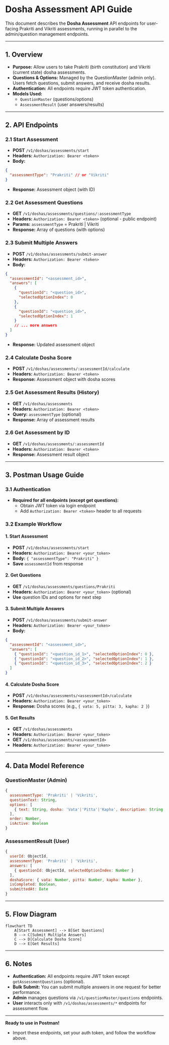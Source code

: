 # Dosha Assessment API Guide

This document describes the **Dosha Assessment** API endpoints for user-facing Prakriti and Vikriti assessments, running in parallel to the admin/question management endpoints.

---

## 1. Overview

- **Purpose:** Allow users to take Prakriti (birth constitution) and Vikriti (current state) dosha assessments.
- **Questions & Options:** Managed by the QuestionMaster (admin only). Users fetch questions, submit answers, and receive dosha results.
- **Authentication:** All endpoints require JWT token authentication.
- **Models Used:**
  - `QuestionMaster` (questions/options)
  - `AssessmentResult` (user answers/results)

---

## 2. API Endpoints

### 2.1 Start Assessment
- **POST** `/v1/doshas/assessments/start`
- **Headers:** `Authorization: Bearer <token>`
- **Body:**
```json
{
  "assessmentType": "Prakriti" // or "Vikriti"
}
```
- **Response:** Assessment object (with ID)

### 2.2 Get Assessment Questions
- **GET** `/v1/doshas/assessments/questions/:assessmentType`
- **Headers:** `Authorization: Bearer <token>` (optional - public endpoint)
- **Params:** `assessmentType` = Prakriti | Vikriti
- **Response:** Array of questions (with options)

### 2.3 Submit Multiple Answers
- **POST** `/v1/doshas/assessments/submit-answer`
- **Headers:** `Authorization: Bearer <token>`
- **Body:**
```json
{
  "assessmentId": "<assessment_id>",
  "answers": [
    {
      "questionId": "<question_id>",
      "selectedOptionIndex": 0
    },
    {
      "questionId": "<question_id>",
      "selectedOptionIndex": 1
    }
    // ... more answers
  ]
}
```
- **Response:** Updated assessment object

### 2.4 Calculate Dosha Score
- **POST** `/v1/doshas/assessments/:assessmentId/calculate`
- **Headers:** `Authorization: Bearer <token>`
- **Response:** Assessment object with dosha scores

### 2.5 Get Assessment Results (History)
- **GET** `/v1/doshas/assessments`
- **Headers:** `Authorization: Bearer <token>`
- **Query:** `assessmentType` (optional)
- **Response:** Array of assessment results

### 2.6 Get Assessment by ID
- **GET** `/v1/doshas/assessments/:assessmentId`
- **Headers:** `Authorization: Bearer <token>`
- **Response:** Assessment result object

---

## 3. Postman Usage Guide

### 3.1 Authentication
- **Required for all endpoints (except get questions):**
  - Obtain JWT token via login endpoint
  - Add `Authorization: Bearer <token>` header to all requests

### 3.2 Example Workflow

#### 1. Start Assessment
- **POST** `/v1/doshas/assessments/start`
- **Headers:** `Authorization: Bearer <your_token>`
- **Body:** `{ "assessmentType": "Prakriti" }`
- **Save** `assessmentId` from response

#### 2. Get Questions
- **GET** `/v1/doshas/assessments/questions/Prakriti`
- **Headers:** `Authorization: Bearer <your_token>` (optional)
- **Use** question IDs and options for next step

#### 3. Submit Multiple Answers
- **POST** `/v1/doshas/assessments/submit-answer`
- **Headers:** `Authorization: Bearer <your_token>`
- **Body:**
```json
{
  "assessmentId": "<assessment_id>",
  "answers": [
    { "questionId": "<question_id_1>", "selectedOptionIndex": 0 },
    { "questionId": "<question_id_2>", "selectedOptionIndex": 1 },
    { "questionId": "<question_id_3>", "selectedOptionIndex": 2 }
  ]
}
```

#### 4. Calculate Dosha Score
- **POST** `/v1/doshas/assessments/<assessmentId>/calculate`
- **Headers:** `Authorization: Bearer <your_token>`
- **Response:** Dosha scores (e.g., `{ vata: 5, pitta: 3, kapha: 2 }`)

#### 5. Get Results
- **GET** `/v1/doshas/assessments`
- **Headers:** `Authorization: Bearer <your_token>`
- **GET** `/v1/doshas/assessments/<assessmentId>`
- **Headers:** `Authorization: Bearer <your_token>`

---

## 4. Data Model Reference

### QuestionMaster (Admin)
```js
{
  assessmentType: 'Prakriti' | 'Vikriti',
  questionText: String,
  options: [
    { text: String, dosha: 'Vata'|'Pitta'|'Kapha', description: String }
  ],
  order: Number,
  isActive: Boolean
}
```

### AssessmentResult (User)
```js
{
  userId: ObjectId,
  assessmentType: 'Prakriti' | 'Vikriti',
  answers: [
    { questionId: ObjectId, selectedOptionIndex: Number }
  ],
  doshaScore: { vata: Number, pitta: Number, kapha: Number },
  isCompleted: Boolean,
  submittedAt: Date
}
```

---

## 5. Flow Diagram

```mermaid
flowchart TD
    A[Start Assessment] --> B[Get Questions]
    B --> C[Submit Multiple Answers]
    C --> D[Calculate Dosha Score]
    D --> E[Get Results]
```

---

## 6. Notes
- **Authentication:** All endpoints require JWT token except `getAssessmentQuestions` (optional).
- **Bulk Submit:** You can submit multiple answers in one request for better performance.
- **Admin** manages questions via `/v1/questionMaster/questions` endpoints.
- **User** interacts only with `/v1/doshas/assessments/*` endpoints for assessment flow.

---

**Ready to use in Postman!**
- Import these endpoints, set your auth token, and follow the workflow above. 